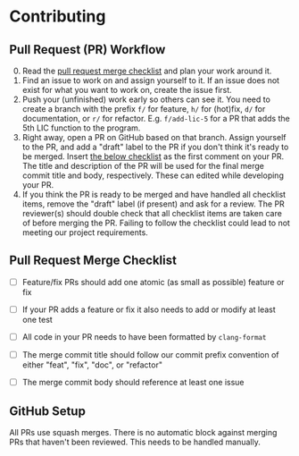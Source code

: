 # Contributing

## Pull Request (PR) Workflow

0. Read the [pull request merge checklist](#pull-request-merge-checklist) and
   plan your work around it.
1. Find an issue to work on and assign yourself to it. If an issue does not
   exist for what you want to work on, create the issue first.
2. Push your (unfinished) work early so others can see it. You need to create a
   branch with the prefix `f/` for feature, `h/` for (hot)fix, `d/` for
   documentation, or `r/` for refactor. E.g. `f/add-lic-5` for a PR that adds
   the 5th LIC function to the program.
3. Right away, open a PR on GitHub based on that branch. Assign yourself to the
   PR, and add a "draft" label to the PR if you don't think it's ready to be
   merged. Insert [the below checklist](#pull-request-merge-checklist) as the
   first comment on your PR. The title and description of the PR will be used
   for the final merge commit title and body, respectively. These can edited
   while developing your PR.
4. If you think the PR is ready to be merged and have handled all checklist
   items, remove the "draft" label (if present) and ask for a review. The PR
   reviewer(s) should double check that all checklist items are taken care of
   before merging the PR. Failing to follow the checklist could lead to not
   meeting our project requirements.

## Pull Request Merge Checklist

- [ ] Feature/fix PRs should add one atomic (as small as possible) feature or
  fix
- [ ] If your PR adds a feature or fix it also needs to add or modify at least
  one test
- [ ] All code in your PR needs to have been formatted by `clang-format`
- [ ] The merge commit title should follow our commit prefix convention of
  either "feat", "fix", "doc", or "refactor"
- [ ] The merge commit body should reference at least one issue


## GitHub Setup

All PRs use squash merges. There is no automatic block against merging PRs that
haven't been reviewed. This needs to be handled manually.
